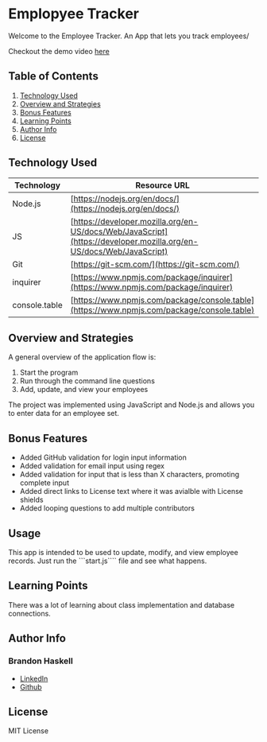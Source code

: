 # Emplopyee Tracker

Welcome to the Employee Tracker.  An App that lets you track employees/

Checkout the demo video [here](https://drive.google.com/file/d/1G6pe4SfMlbAV2407wEl3O0COrtw8qWO5/view?usp=sharing)


## Table of Contents

1. [Technology Used](#technology-used)
1. [Overview and Strategies](#overview-and-strategies)
1. [Bonus Features](#bonus-features)
1. [Learning Points](#learning-points)
1. [Author Info](#author-info)
1. [License](#license)


## Technology Used 

| Technology | Resource URL | 
| ------------- | ------------- | 
| Node.js | [https://nodejs.org/en/docs/](https://nodejs.org/en/docs/) |
| JS | [https://developer.mozilla.org/en-US/docs/Web/JavaScript](https://developer.mozilla.org/en-US/docs/Web/JavaScript) |
| Git | [https://git-scm.com/](https://git-scm.com/) |
| inquirer | [https://www.npmjs.com/package/inquirer](https://www.npmjs.com/package/inquirer) |
| console.table | [https://www.npmjs.com/package/console.table](https://www.npmjs.com/package/console.table)


## Overview and Strategies

A general overview of the application flow is:
1. Start the program
1. Run through the command line questions
1. Add, update, and view your employees

The project was implemented using JavaScript and Node.js and allows you to enter data for an employee set.


## Bonus Features

* Added GitHub validation for login input information
* Added validation for email input using regex
* Added validation for input that is less than X characters, promoting complete input
* Added direct links to License text where it was avialble with License shields
* Added looping questions to add multiple contributors


## Usage

This app is intended to be used to update, modify, and view employee records.  Just run the ```start.js```` file and see what happens.

## Learning Points 

There was a lot of learning about class implementation and database connections.


## Author Info

### Brandon Haskell

* [LinkedIn](https://www.linkedin.com/in/BrandonDHaskell)
* [Github](https://github.com/bhaskell7901)


## License

MIT License
